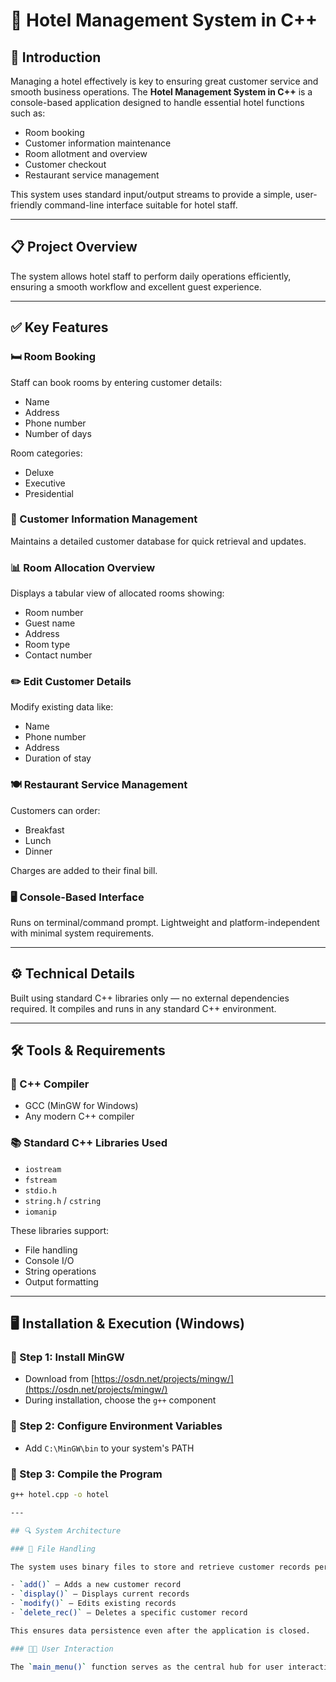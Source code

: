 # 🏨 Hotel Management System in C++

## 📌 Introduction

Managing a hotel effectively is key to ensuring great customer service and smooth business operations. The **Hotel Management System in C++** is a console-based application designed to handle essential hotel functions such as:

- Room booking  
- Customer information maintenance  
- Room allotment and overview  
- Customer checkout  
- Restaurant service management  

This system uses standard input/output streams to provide a simple, user-friendly command-line interface suitable for hotel staff.

---

## 📋 Project Overview

The system allows hotel staff to perform daily operations efficiently, ensuring a smooth workflow and excellent guest experience.

---

## ✅ Key Features

### 🛏️ Room Booking
Staff can book rooms by entering customer details:
- Name  
- Address  
- Phone number  
- Number of days  

Room categories:
- Deluxe  
- Executive  
- Presidential  

### 👤 Customer Information Management
Maintains a detailed customer database for quick retrieval and updates.

### 📊 Room Allocation Overview
Displays a tabular view of allocated rooms showing:
- Room number  
- Guest name  
- Address  
- Room type  
- Contact number  

### ✏️ Edit Customer Details
Modify existing data like:
- Name  
- Phone number  
- Address  
- Duration of stay  

### 🍽️ Restaurant Service Management
Customers can order:
- Breakfast  
- Lunch  
- Dinner  

Charges are added to their final bill.

### 🖥️ Console-Based Interface
Runs on terminal/command prompt. Lightweight and platform-independent with minimal system requirements.

---

## ⚙️ Technical Details

Built using standard C++ libraries only — no external dependencies required. It compiles and runs in any standard C++ environment.

---

## 🛠️ Tools & Requirements

### 🧰 C++ Compiler
- GCC (MinGW for Windows)  
- Any modern C++ compiler

### 📚 Standard C++ Libraries Used
- `iostream`  
- `fstream`  
- `stdio.h`  
- `string.h` / `cstring`  
- `iomanip`  

These libraries support:
- File handling  
- Console I/O  
- String operations  
- Output formatting  

---

## 🖥️ Installation & Execution (Windows)

### 🔧 Step 1: Install MinGW
- Download from [https://osdn.net/projects/mingw/](https://osdn.net/projects/mingw/)
- During installation, choose the `g++` component

### 🔧 Step 2: Configure Environment Variables
- Add `C:\MinGW\bin` to your system's PATH

### 🔧 Step 3: Compile the Program
```bash
g++ hotel.cpp -o hotel

---

## 🔍 System Architecture

### 📁 File Handling

The system uses binary files to store and retrieve customer records persistently. All customer-related operations interact with a file named `Record.DAT`. The key functions that manage this file are:

- `add()` – Adds a new customer record
- `display()` – Displays current records
- `modify()` – Edits existing records
- `delete_rec()` – Deletes a specific customer record

This ensures data persistence even after the application is closed.

### 🧑‍💻 User Interaction

The `main_menu()` function serves as the central hub for user interaction. It presents a structured menu with various options like booking rooms, managing customer details, restaurant service, and checkout. Based on the user's input, it redirects to the appropriate function, ensuring a seamless and logical workflow throughout the system.

